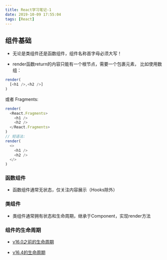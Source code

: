 ```yaml
---
title: React学习笔记-1
date: 2019-10-09 17:55:04
tags: [React]
---
```



## 组件基础

- 无论是类组件还是函数组件，组件名称首字母必须大写！
<!-- more -->
- render函数return的内容只能有一个根节点，需要一个包裹元素，
比如使用数组：

```javascript
render(
  [<h1 />,<h2 />]
)
```

  或者 Fragments:

```javascript
render(
  <React.Fragments>
    <h1 />
    <h2 />
  </React.Fragments>
)
// 短语法:
render(
  <>
    <h1 />
    <h2 />
  </>
)

```

### 函数组件

- 函数组件通常无状态，仅关注内容展示（Hooks除外）

### 类组件

- 类组件通常拥有状态和生命周期，继承于Component，实现render方法

### 组件的生命周期

- [v16.0之前的生命周期](https://upload-images.jianshu.io/upload_images/5287253-bd799f87556b5ecc.png?imageMogr2/auto-orient/strip|imageView2/2/w/1200/format/webp)

- [v16.4的生命周期](https://upload-images.jianshu.io/upload_images/5287253-82f6af8e0cc9012b.png?imageMogr2/auto-orient/strip|imageView2/2/w/1200/format/jpg)
